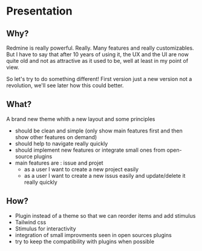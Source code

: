 # Presentation

## Why?

Redmine is really powerful. Really. Many features and really customizables.
But I have to say that after 10 years of using it, the UX and the UI are now quite old and not as attractive as it used to be, well at least in my point of view.

So let's try to do something different! First version just a new version not a revolution, we'll see later how this could better.

## What?

A brand new theme whith a new layout and some principles
* should be clean and simple (only show main features first and then show other features on demand)
* should help to navigate really quickly
* should implement new features or integrate small ones from open-source plugins
* main features are : issue and projet
  * as a user I want to create a new project easily
  * as a user I want to create a new issus easily and update/delete it really quickly

## How?

* Plugin instead of a theme so that we can reorder items and add stimulus
* Tailwind css
* Stimulus for interactivity
* integration of small improvments seen in open sources plugins
* try to keep the compatibility with plugins when possible